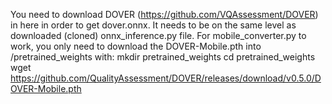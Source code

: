 You need to download DOVER (https://github.com/VQAssessment/DOVER) in here in order to get dover.onnx. It needs to be on the same level as downloaded (cloned) onnx_inference.py file. For mobile_converter.py to work, you only need to download the DOVER-Mobile.pth into /pretrained_weights with:
mkdir pretrained_weights 
cd pretrained_weights 
wget https://github.com/QualityAssessment/DOVER/releases/download/v0.5.0/DOVER-Mobile.pth